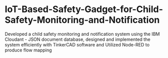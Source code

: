 # IoT-Based-Safety-Gadget-for-Child-Safety-Monitoring-and-Notification
Developed a child safety monitoring and notification system using the IBM Cloudant - JSON document database, designed and implemented the system efficiently with TinkerCAD software and Utilized Node-RED to produce flow mapping
